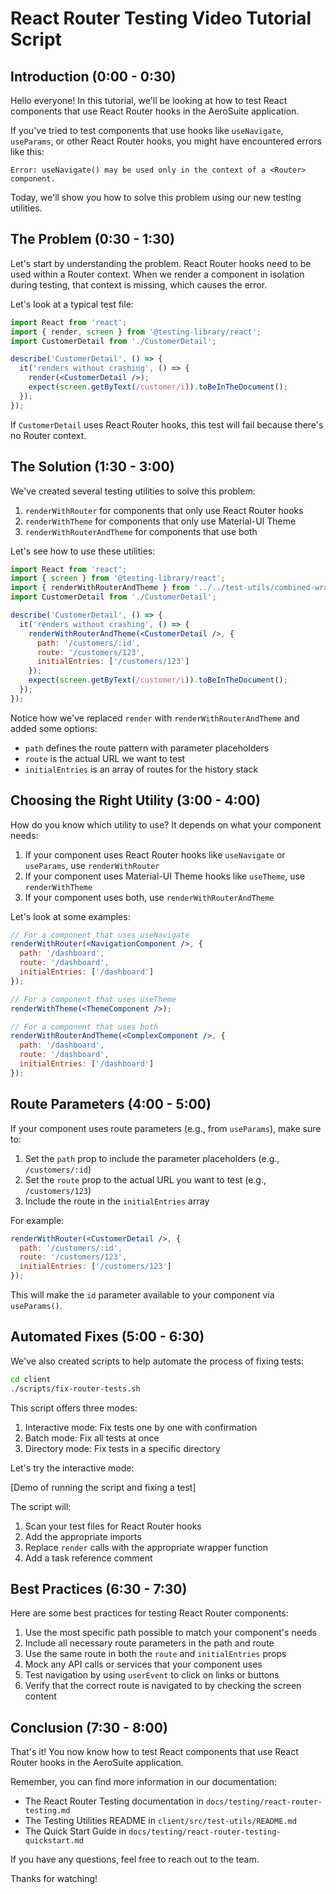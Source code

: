 # React Router Testing Video Tutorial Script

## Introduction (0:00 - 0:30)

Hello everyone! In this tutorial, we'll be looking at how to test React components that use React Router hooks in the AeroSuite application.

If you've tried to test components that use hooks like `useNavigate`, `useParams`, or other React Router hooks, you might have encountered errors like this:

```
Error: useNavigate() may be used only in the context of a <Router> component.
```

Today, we'll show you how to solve this problem using our new testing utilities.

## The Problem (0:30 - 1:30)

Let's start by understanding the problem. React Router hooks need to be used within a Router context. When we render a component in isolation during testing, that context is missing, which causes the error.

Let's look at a typical test file:

```jsx
import React from 'react';
import { render, screen } from '@testing-library/react';
import CustomerDetail from './CustomerDetail';

describe('CustomerDetail', () => {
  it('renders without crashing', () => {
    render(<CustomerDetail />);
    expect(screen.getByText(/customer/i)).toBeInTheDocument();
  });
});
```

If `CustomerDetail` uses React Router hooks, this test will fail because there's no Router context.

## The Solution (1:30 - 3:00)

We've created several testing utilities to solve this problem:

1. `renderWithRouter` for components that only use React Router hooks
2. `renderWithTheme` for components that only use Material-UI Theme
3. `renderWithRouterAndTheme` for components that use both

Let's see how to use these utilities:

```jsx
import React from 'react';
import { screen } from '@testing-library/react';
import { renderWithRouterAndTheme } from '../../test-utils/combined-wrapper';
import CustomerDetail from './CustomerDetail';

describe('CustomerDetail', () => {
  it('renders without crashing', () => {
    renderWithRouterAndTheme(<CustomerDetail />, {
      path: '/customers/:id',
      route: '/customers/123',
      initialEntries: ['/customers/123']
    });
    expect(screen.getByText(/customer/i)).toBeInTheDocument();
  });
});
```

Notice how we've replaced `render` with `renderWithRouterAndTheme` and added some options:
- `path` defines the route pattern with parameter placeholders
- `route` is the actual URL we want to test
- `initialEntries` is an array of routes for the history stack

## Choosing the Right Utility (3:00 - 4:00)

How do you know which utility to use? It depends on what your component needs:

1. If your component uses React Router hooks like `useNavigate` or `useParams`, use `renderWithRouter`
2. If your component uses Material-UI Theme hooks like `useTheme`, use `renderWithTheme`
3. If your component uses both, use `renderWithRouterAndTheme`

Let's look at some examples:

```jsx
// For a component that uses useNavigate
renderWithRouter(<NavigationComponent />, {
  path: '/dashboard',
  route: '/dashboard',
  initialEntries: ['/dashboard']
});

// For a component that uses useTheme
renderWithTheme(<ThemeComponent />);

// For a component that uses both
renderWithRouterAndTheme(<ComplexComponent />, {
  path: '/dashboard',
  route: '/dashboard',
  initialEntries: ['/dashboard']
});
```

## Route Parameters (4:00 - 5:00)

If your component uses route parameters (e.g., from `useParams`), make sure to:

1. Set the `path` prop to include the parameter placeholders (e.g., `/customers/:id`)
2. Set the `route` prop to the actual URL you want to test (e.g., `/customers/123`)
3. Include the route in the `initialEntries` array

For example:

```jsx
renderWithRouter(<CustomerDetail />, {
  path: '/customers/:id',
  route: '/customers/123',
  initialEntries: ['/customers/123']
});
```

This will make the `id` parameter available to your component via `useParams()`.

## Automated Fixes (5:00 - 6:30)

We've also created scripts to help automate the process of fixing tests:

```bash
cd client
./scripts/fix-router-tests.sh
```

This script offers three modes:
1. Interactive mode: Fix tests one by one with confirmation
2. Batch mode: Fix all tests at once
3. Directory mode: Fix tests in a specific directory

Let's try the interactive mode:

[Demo of running the script and fixing a test]

The script will:
1. Scan your test files for React Router hooks
2. Add the appropriate imports
3. Replace `render` calls with the appropriate wrapper function
4. Add a task reference comment

## Best Practices (6:30 - 7:30)

Here are some best practices for testing React Router components:

1. Use the most specific path possible to match your component's needs
2. Include all necessary route parameters in the path and route
3. Use the same route in both the `route` and `initialEntries` props
4. Mock any API calls or services that your component uses
5. Test navigation by using `userEvent` to click on links or buttons
6. Verify that the correct route is navigated to by checking the screen content

## Conclusion (7:30 - 8:00)

That's it! You now know how to test React components that use React Router hooks in the AeroSuite application.

Remember, you can find more information in our documentation:
- The React Router Testing documentation in `docs/testing/react-router-testing.md`
- The Testing Utilities README in `client/src/test-utils/README.md`
- The Quick Start Guide in `docs/testing/react-router-testing-quickstart.md`

If you have any questions, feel free to reach out to the team.

Thanks for watching! 
